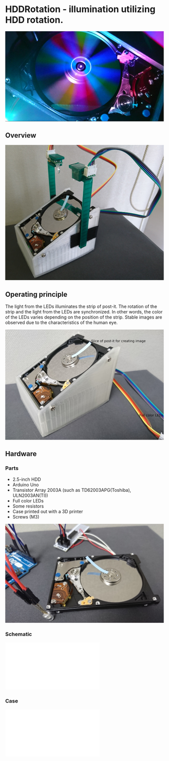 # HDDRotation - illumination utilizing HDD rotation.

![illumination](images/illumi.jpg)


## Overview

![parts](images/overview.jpg)


## Operating principle

The light from the LEDs illuminates the strip of post-it.
The rotation of the strip and the light from the LEDs are synchronized.
In other words, the color of the LEDs varies depending on the position of the strip.
Stable images are observed due to the characteristics of the human eye.

![parts](images/structure.jpg)


## Hardware

### Parts

* 2.5-inch HDD
* Arduino Uno
* Transistor Array 2003A (such as TD62003APG(Toshiba), ULN2003AN(TI))
* Full color LEDs
* Some resistors
* Case printed out with a 3D printer
* Screws (M3)

![parts](images/parts.jpg)


### Schematic 

![Schematic](schematic/HDDRotation.pdf) 

### Case

![Case](3DModel/HDDcase.stl)

